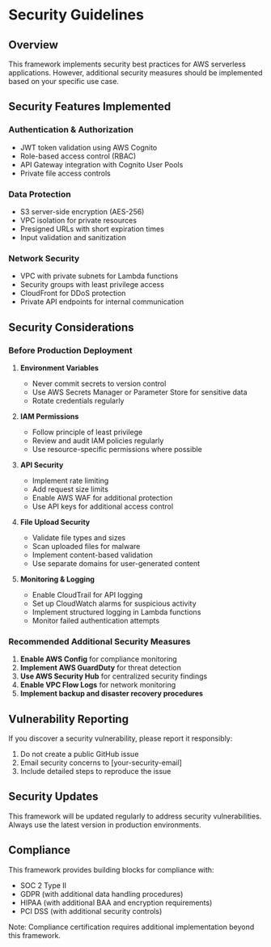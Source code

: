 # Security Guidelines

## Overview
This framework implements security best practices for AWS serverless applications. However, additional security measures should be implemented based on your specific use case.

## Security Features Implemented

### Authentication & Authorization
- JWT token validation using AWS Cognito
- Role-based access control (RBAC)
- API Gateway integration with Cognito User Pools
- Private file access controls

### Data Protection
- S3 server-side encryption (AES-256)
- VPC isolation for private resources
- Presigned URLs with short expiration times
- Input validation and sanitization

### Network Security
- VPC with private subnets for Lambda functions
- Security groups with least privilege access
- CloudFront for DDoS protection
- Private API endpoints for internal communication

## Security Considerations

### Before Production Deployment

1. **Environment Variables**
   - Never commit secrets to version control
   - Use AWS Secrets Manager or Parameter Store for sensitive data
   - Rotate credentials regularly

2. **IAM Permissions**
   - Follow principle of least privilege
   - Review and audit IAM policies regularly
   - Use resource-specific permissions where possible

3. **API Security**
   - Implement rate limiting
   - Add request size limits
   - Enable AWS WAF for additional protection
   - Use API keys for additional access control

4. **File Upload Security**
   - Validate file types and sizes
   - Scan uploaded files for malware
   - Implement content-based validation
   - Use separate domains for user-generated content

5. **Monitoring & Logging**
   - Enable CloudTrail for API logging
   - Set up CloudWatch alarms for suspicious activity
   - Implement structured logging in Lambda functions
   - Monitor failed authentication attempts

### Recommended Additional Security Measures

1. **Enable AWS Config** for compliance monitoring
2. **Implement AWS GuardDuty** for threat detection
3. **Use AWS Security Hub** for centralized security findings
4. **Enable VPC Flow Logs** for network monitoring
5. **Implement backup and disaster recovery procedures**

## Vulnerability Reporting

If you discover a security vulnerability, please report it responsibly:
1. Do not create a public GitHub issue
2. Email security concerns to [your-security-email]
3. Include detailed steps to reproduce the issue

## Security Updates

This framework will be updated regularly to address security vulnerabilities. Always use the latest version in production environments.

## Compliance

This framework provides building blocks for compliance with:
- SOC 2 Type II
- GDPR (with additional data handling procedures)
- HIPAA (with additional BAA and encryption requirements)
- PCI DSS (with additional security controls)

Note: Compliance certification requires additional implementation beyond this framework.
